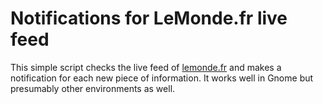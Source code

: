 Notifications for LeMonde.fr live feed
======================================

This simple script checks the live feed of [lemonde.fr](http://www.lemonde.fr)
and makes a notification for each new piece of information. It works well in
Gnome but presumably other environments as well.
